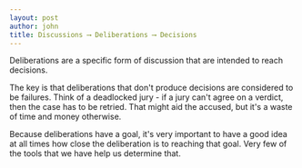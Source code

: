 ```yaml
---
layout: post
author: john
title: Discussions ⟶ Deliberations ⟶ Decisions
---
```


Deliberations are a specific form of discussion that are intended to reach decisions.

The key is that deliberations that don't produce decisions are considered to be failures. Think of a deadlocked jury - if a jury can't agree on a verdict, then the case has to be retried. That might aid the accused, but it's a waste of time and money otherwise.

Because deliberations have a goal, it's very important to have a good idea at all times how close the deliberation is to reaching that goal. Very few of the tools that we have help us determine that.
